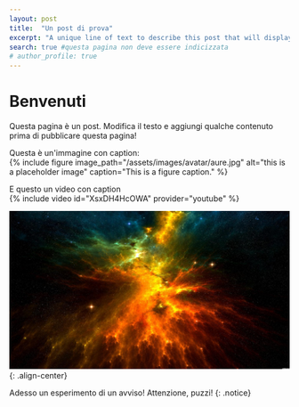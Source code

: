 ```yaml
---
layout: post
title:  "Un post di prova"
excerpt: "A unique line of text to describe this post that will display in an archive listing and meta description with SEO benefits."
search: true #questa pagina non deve essere indicizzata
# author_profile: true
---
```

# Benvenuti
Questa pagina è un post. Modifica il testo e aggiungi qualche contenuto prima di pubblicare questa pagina!

Questa è un'immagine con caption: <br>
{% include figure image_path="/assets/images/avatar/aure.jpg" alt="this is a placeholder image" caption="This is a figure caption." %}

E questo un video con caption <br>
{% include video id="XsxDH4HcOWA" provider="youtube" %}

![image-center](/assets/images/avatar/aure.jpg){: .align-center}

Adesso un esperimento di un avviso!
Attenzione, puzzi!
{: .notice}

